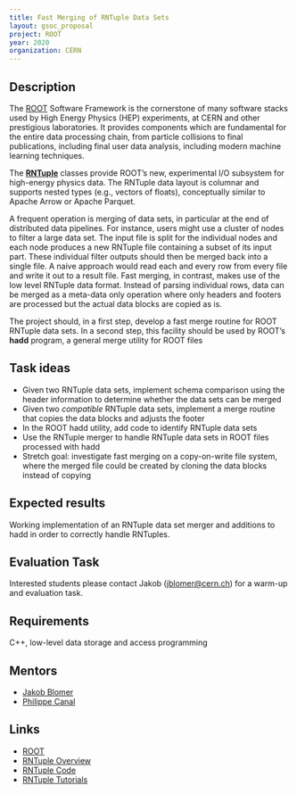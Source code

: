 ```yaml
---
title: Fast Merging of RNTuple Data Sets
layout: gsoc_proposal
project: ROOT
year: 2020
organization: CERN
---
```


## Description

The [ROOT](https://root.cern/) Software Framework is the cornerstone of many
software stacks used by High Energy Physics (HEP) experiments, at CERN and other
prestigious laboratories. It provides components which are fundamental for the
entire data processing chain, from particle collisions to final publications,
including final user data analysis, including modern machine learning
techniques.

The
**[RNTuple](https://github.com/root-project/root/tree/master/tree/ntuple/v7/doc)**
classes provide ROOT’s new, experimental I/O subsystem for high-energy physics
data. The RNTuple data layout is columnar and supports nested types (e.g.,
vectors of floats), conceptually similar to Apache Arrow or Apache Parquet.

A frequent operation is merging of data sets, in particular at the end of
distributed data pipelines. For instance, users might use a cluster of nodes to
filter a large data set. The input file is split for the individual nodes and
each node produces a new RNTuple file containing a subset of its input part.
These individual filter outputs should then be merged back into a single file. A
naive approach would read each and every row from every file and write it out to
a result file. Fast merging, in contrast, makes use of the low level RNTuple
data format. Instead of parsing individual rows, data can be merged as a
meta-data only operation where only headers and footers are processed but the
actual data blocks are copied as is.

The project should, in a first step, develop a fast merge routine for ROOT
RNTuple data sets. In a second step, this facility should be used by ROOT’s
**hadd** program, a general merge utility for ROOT files

## Task ideas

- Given two RNTuple data sets, implement schema comparison using the header
  information to determine whether the data sets can be merged
- Given two _compatible_ RNTuple data sets, implement a merge routine that
  copies the data blocks and adjusts the footer
- In the ROOT hadd utility, add code to identify RNTuple data sets
- Use the RNTuple merger to handle RNTuple data sets in ROOT files processed
  with hadd
- Stretch goal: investigate fast merging on a copy-on-write file system, where
  the merged file could be created by cloning the data blocks instead of copying

## Expected results

Working implementation of an RNTuple data set merger and additions to hadd in
order to correctly handle RNTuples.

## Evaluation Task

Interested students please contact Jakob (jblomer@cern.ch) for a warm-up and
evaluation task.

## Requirements

C++, low-level data storage and access programming

## Mentors

- [Jakob Blomer](mailto:jblomer@cern.ch)
- [Philippe Canal](mailto:pcanal@fnal.gov)

## Links

- [ROOT](https://root.cern/)
- [RNTuple Overview](https://indico.cern.ch/event/773049/contributions/3474746/attachments/1937507/3211341/rntuple-chep19.pdf)
- [RNTuple Code](https://github.com/root-project/root/tree/master/tree/ntuple/v7)
- [RNTuple Tutorials](https://github.com/root-project/root/tree/master/tutorials/v7/ntuple)
